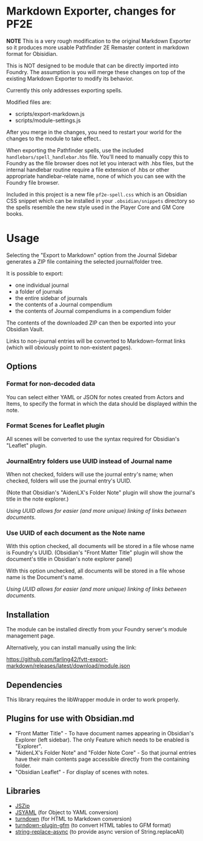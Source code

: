 
# Markdown Exporter, changes for PF2E

**NOTE** This is a very rough modification to the original Markdown Exporter so it
produces more usable Pathfinder 2E Remaster content in markdown format for Obisidian.

This is NOT designed to be module that can be directly imported into Foundry.  The assumption
is you will merge these changes on top of the existing Markdown Exporter to modify its behavior. 

Currently this only addresses exporting spells.

Modified files are:
- scripts/export-markdown.js
- scripts/module-settings.js

After you merge in the changes, you need to restart your world for the changes to the module to 
take effect..

When exporting the Pathfinder spells, use the included `handlebars/spell_handlebar.hbs` file.  You'll need to manually copy this to Foundry as the file browser does not let you interact with .hbs files, but the internal handlebar routine require a file extension of .hbs or other appropriate handlebar-relate name, none of which you can see with the Foundry file browser.

Included in this project is a new file `pf2e-spell.css` which is an 
Obsidian CSS snippet which can be installed in your `.obsidian/snippets` directory so the spells resemble the new style used in the Player Core and GM Core books.

# Usage

Selecting the "Export to Markdown" option from the Journal Sidebar generates a ZIP file containing the selected journal/folder tree.

It is possible to export:

- one individual journal
- a folder of journals
- the entire sidebar of journals
- the contents of a Journal compendium
- the contents of Journal compendiums in a compendium folder

The contents of the downloaded ZIP can then be exported into your Obsidian Vault.

Links to non-journal entries will be converted to Markdown-format links (which will obviously point to non-existent pages).

## Options

### Format for non-decoded data

You can select either YAML or JSON for notes created from Actors and Items, to specify the format in which the data should be displayed within the note.

### Format Scenes for Leaflet plugin

All scenes will be converted to use the syntax required for Obsidian's "Leaflet" plugin.

### JournalEntry folders use UUID instead of Journal name

When not checked, folders will use the journal entry's name; when checked, folders will use the journal entry's UUID.

(Note that Obsidian's "AidenLX's Folder Note" plugin will show the journal's title in the note explorer.)

*Using UUID allows for easier (and more unique) linking of links between documents.*

### Use UUID of each document as the Note name

With this option checked, all documents will be stored in a file whose name is Foundry's UUID. (Obsidian's "Front Matter Title" plugin will show the document's title in Obsidian's note explorer panel)

With this option unchecked, all documents will be stored in a file whose name is the Document's name.

*Using UUID allows for easier (and more unique) linking of links between documents.*

## Installation

The module can be installed directly from your Foundry server's module management page.

Alternatively, you can install manually using the link:

https://github.com/farling42/fvtt-export-markdown/releases/latest/download/module.json

## Dependencies

This library requires the libWrapper module in order to work properly.

## Plugins for use with Obsidian.md

- "Front Matter Title" - To have document names appearing in Obsidian's Explorer (left sidebar). The only Feature which needs to be enabled is "Explorer".
- "AidenLX's Folder Note" and "Folder Note Core" - So that journal entries have their main contents page accessible directly from the containing folder.
- "Obsidian Leaflet" - For display of scenes with notes.

## Libraries

- [JSZip](https://stuk.github.io/jszip)
- [JSYAML](https://github.com/nodeca/js-yaml) (for Object to YAML conversion)
- [turndown](https://www.npmjs.com/package/turndown) (for HTML to Markdown conversion) 
- [turndown-plugin-gfm](https://www.npmjs.com/package/turndown-plugin-gfm) (to convert HTML tables to GFM format) 
- [string-replace-async](https://github.com/dsblv/string-replace-async) (to provide async version of String.replaceAll)
